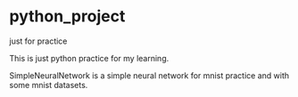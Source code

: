 # python_project
just for practice

This is just python practice for my learning.

SimpleNeuralNetwork is a simple neural network for mnist practice
and with some mnist datasets.

